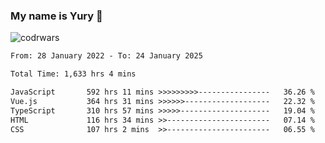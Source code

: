 ### My name is Yury 👋 
![codrwars](https://www.codewars.com/users/litury/badges/micro) 


<!--START_SECTION:waka-->

```txt
From: 28 January 2022 - To: 24 January 2025

Total Time: 1,633 hrs 4 mins

JavaScript       592 hrs 11 mins >>>>>>>>>----------------   36.26 %
Vue.js           364 hrs 31 mins >>>>>>-------------------   22.32 %
TypeScript       310 hrs 57 mins >>>>>--------------------   19.04 %
HTML             116 hrs 34 mins >>-----------------------   07.14 %
CSS              107 hrs 2 mins  >>-----------------------   06.55 %
```

<!--END_SECTION:waka-->

